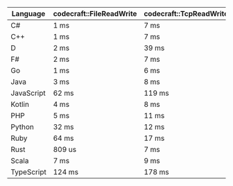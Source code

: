 | Language | codecraft::FileReadWrite | codecraft::TcpReadWrite | example::FileReadWrite | example::TcpReadWrite |
| - | --- | --- | --- | --- |
| C# | 1 ms | 7 ms | 1 ms | 364 us |
| C++ | 1 ms | 7 ms | 448 us | 129 us |
| D | 2 ms | 39 ms | 356 us | 307 us |
| F# | 2 ms | 7 ms | 1 ms | 475 us |
| Go | 1 ms | 6 ms | 412 us | 103 us |
| Java | 3 ms | 8 ms | 1 ms | 591 us |
| JavaScript | 62 ms | 119 ms | 2 ms | 1 ms |
| Kotlin | 4 ms | 8 ms | 1 ms | 409 us |
| PHP | 5 ms | 11 ms | 778 us | 204 us |
| Python | 32 ms | 12 ms | 1 ms | 1 ms |
| Ruby | 64 ms | 17 ms | 2 ms | 7 ms |
| Rust | 809 us | 7 ms | 526 us | 118 us |
| Scala | 7 ms | 9 ms | 5 ms | 1 ms |
| TypeScript | 124 ms | 178 ms | 2 ms | 2 ms |